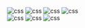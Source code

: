 

<div style = "display: inline_block"> </br>
<img aling="center" alt="css" src ="https://img.shields.io/badge/Python-14354C?style=for-the-badge&logo=python&logoColor=white"/>
<img aling="center" alt="css" src ="https://img.shields.io/badge/C%23-239120?style=for-the-badge&logo=c-sharp&logoColor=white"/>
<img aling="center" alt="css" src ="https://img.shields.io/badge/.NET-5C2D91?style=for-the-badge&logo=.net&logoColor=white"/>
<img aling="center" alt="css" src ="https://img.shields.io/badge/Scala-DC322F?style=for-the-badge&logo=scala&logoColor=white"/>
</br>
<img aling="center" alt="css" src ="https://img.shields.io/badge/Microsoft_SQL_Server-CC2927?style=for-the-badge&logo=microsoft-sql-server&logoColor=white"/>
<img aling="center" alt="css" src ="https://img.shields.io/badge/Linux-FCC624?style=for-the-badge&logo=linux&logoColor=black"/>
<img aling="center" alt="css" src ="https://img.shields.io/badge/Microsoft_Azure-0089D6?style=for-the-badge&logo=microsoft-azure&logoColor=white"/>

</div>
